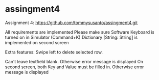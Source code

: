 # assingment4

Assignment 4:
https://github.com/tommysusanto/assingment4.git

All requirements are implemented
Please make sure Software Keyboard is turned on in Simulator (Command+K)
Dictionary [String: String] is implemented on second screen

Extra features:
Swipe left to delete selected row.

Can't leave textfield blank. Otherwise error message is displayed
On second screen, both Key and Value must be filled in. Otherwise error message is displayed